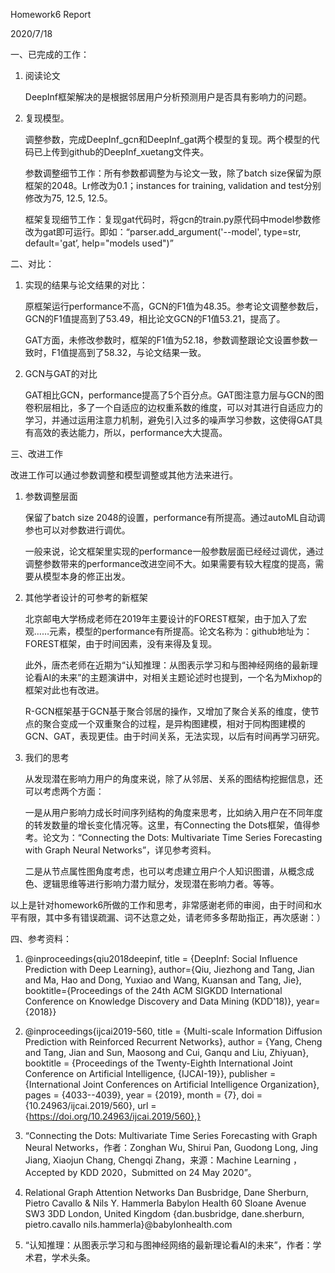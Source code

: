 Homework6 Report

2020/7/18


一、已完成的工作：

1. 阅读论文

   DeepInf框架解决的是根据邻居用户分析预测用户是否具有影响力的问题。

2. 复现模型。

   调整参数，完成DeepInf_gcn和DeepInf_gat两个模型的复现。两个模型的代码已上传到github的DeepInf_xuetang文件夹。
   
   参数调整细节工作：所有参数都调整为与论文一致，除了batch size保留为原框架的2048。Lr修改为0.1；instances for training, validation and test分别修改为75, 12.5, 12.5。
   
   框架复现细节工作：复现gat代码时，将gcn的train.py原代码中model参数修改为gat即可运行。即如：“parser.add_argument('--model', type=str, default='gat’, help="models used")”
   
   
二、对比：

1. 实现的结果与论文结果的对比：

   原框架运行performance不高，GCN的F1值为48.35。参考论文调整参数后，GCN的F1值提高到了53.49，相比论文GCN的F1值53.21，提高了。
   
   GAT方面，未修改参数时，框架的F1值为52.18，参数调整跟论文设置参数一致时，F1值提高到了58.32，与论文结果一致。

2. GCN与GAT的对比
   
   GAT相比GCN，performance提高了5个百分点。GAT图注意力层与GCN的图卷积层相比，多了一个自适应的边权重系数的维度，可以对其进行自适应力的学习，并通过运用注意力机制，避免引入过多的噪声学习参数，这使得GAT具有高效的表达能力，所以，performance大大提高。
   

三、改进工作

   改进工作可以通过参数调整和模型调整或其他方法来进行。

1. 参数调整层面
   
   保留了batch size 2048的设置，performance有所提高。通过autoML自动调参也可以对参数进行调优。
   
   一般来说，论文框架里实现的performance一般参数层面已经经过调优，通过调整参数带来的performance改进空间不大。如果需要有较大程度的提高，需要从模型本身的修正出发。

2. 其他学者设计的可参考的新框架

   北京邮电大学杨成老师在2019年主要设计的FOREST框架，由于加入了宏观……元素，模型的performance有所提高。论文名称为：github地址为：FOREST框架，由于时间因素，没有来得及复现。

   此外，唐杰老师在近期为“认知推理：从图表示学习和与图神经网络的最新理论看AI的未来”的主题演讲中，对相关主题论述时也提到，一个名为Mixhop的框架对此也有改进。

   R-GCN框架基于GCN基于聚合邻居的操作，又增加了聚合关系的维度，使节点的聚合变成一个双重聚合的过程，是异构图建模，相对于同构图建模的GCN、GAT，表现更佳。由于时间关系，无法实现，以后有时间再学习研究。

3. 我们的思考

   从发现潜在影响力用户的角度来说，除了从邻居、关系的图结构挖掘信息，还可以考虑两个方面：

   一是从用户影响力成长时间序列结构的角度来思考，比如纳入用户在不同年度的转发数量的增长变化情况等。这里，有Connecting the Dots框架，值得参考。论文为：“Connecting the Dots: Multivariate Time Series Forecasting with Graph Neural Networks”，详见参考资料。

   二是从节点属性图角度考虑，也可以考虑建立用户个人知识图谱，从概念成色、逻辑思维等进行影响力潜力赋分，发现潜在影响力者。等等。
   
   

以上是针对homework6所做的工作和思考，非常感谢老师的审阅，由于时间和水平有限，其中多有错误疏漏、词不达意之处，请老师多多帮助指正，再次感谢：）


四、参考资料：

1. @inproceedings{qiu2018deepinf, title = {DeepInf: Social Influence Prediction with Deep Learning}, author={Qiu, Jiezhong and Tang, Jian and Ma, Hao and Dong, Yuxiao and Wang, Kuansan and Tang, Jie}, booktitle={Proceedings of the 24th ACM SIGKDD International Conference on Knowledge Discovery and Data Mining (KDD’18)}, year={2018}}

2. @inproceedings{ijcai2019-560, title = {Multi-scale Information Diffusion Prediction with Reinforced Recurrent Networks}, author = {Yang, Cheng and Tang, Jian and Sun, Maosong and Cui, Ganqu and Liu, Zhiyuan}, booktitle = {Proceedings of the Twenty-Eighth International Joint Conference on Artificial Intelligence, {IJCAI-19}}, publisher = {International Joint Conferences on Artificial Intelligence Organization}, pages = {4033--4039}, year = {2019}, month = {7}, doi = {10.24963/ijcai.2019/560}, url = {https://doi.org/10.24963/ijcai.2019/560},}

3. “Connecting the Dots: Multivariate Time Series Forecasting with Graph Neural Networks，作者：Zonghan Wu, Shirui Pan, Guodong Long, Jing Jiang, Xiaojun Chang, Chengqi Zhang，来源：Machine Learning     ，Accepted by KDD 2020，Submitted on 24 May 2020”。

4. Relational Graph Attention Networks Dan Busbridge, Dane Sherburn, Pietro Cavallo & Nils Y. Hammerla Babylon Health 60 Sloane Avenue SW3 3DD London, United Kingdom {dan.busbridge, dane.sherburn, pietro.cavallo nils.hammerla}@babylonhealth.com

5. “认知推理：从图表示学习和与图神经网络的最新理论看AI的未来”，作者：学术君，学术头条。
